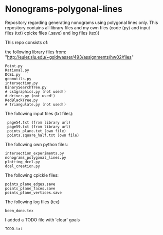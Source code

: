 # Nonograms-polygonal-lines
Repository regarding generating nonograms using polygonal lines only. This repository contains all library files and my own files (code (py) and input files (txt) cpicke files (.save) and log files (tex))

This repo consists of:

 the following library files from: "http://euler.slu.edu/~goldwasser/493/assignments/hw02/files"

	Point.py
	Rational.py
	DCEL.py
	geomutils.py
	intersection.py
	BinarySearchTree.py
	# cs1graphics.py (not used!)
	# driver.py (not used!)
	RedBlackTree.py
	# triangulate.py (not used!)

 The following input files (txt files):

	 page54.txt (from library url)
	 page59.txt (from library url)
	 points_plane.txt (own file)
	 points.square_half.txt (own file)

The following own python files:

	intersection_experiments.py
	nonograms_polygonal_lines.py
	plotting_dcel.py
	dcel_creation.py

The following cpickle files:

	points_plane_edges.save
	points_plane_faces.save
	points_plane_vertices.save

The following log files (tex)

	been_done.tex

I added a TODO file with 'clear' goals
	
	TODO.txt
